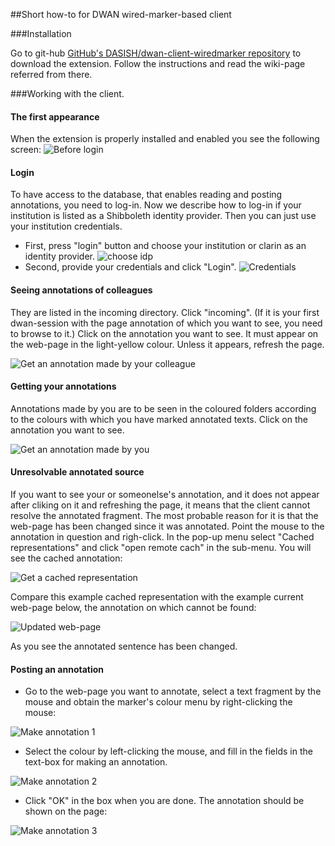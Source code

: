 ##Short how-to for DWAN wired-marker-based client

###Installation

Go to git-hub [GitHub's DASISH/dwan-client-wiredmarker repository](https://github.com/DASISH/dwan-client-wiredmarker) to download the extension. Follow the instructions and read the wiki-page referred from there. 

###Working with the client.
#### The first appearance
When the extension is properly installed and enabled you see the following screen:
![Before login](images/dwan-wired-marker/1_before_login.png)
#### Login
To have access to the database, that enables reading and posting annotations, you need to log-in.  Now we describe how to log-in if your institution is listed as a Shibboleth identity provider. Then you can just use your institution credentials.
* First, press "login" button and choose your institution or clarin as an identity provider.
![choose idp](/images/dwan-wired-marker/2_login_idp.png)
* Second, provide your credentials and click "Login".
![Credentials](/images/dwan-wired-marker/3_logging_in.png)

#### Seeing annotations of colleagues
They are listed in the incoming directory. Click "incoming". (If it is your first dwan-session with the page annotation of which you want to see, you need to browse to it.) Click on the annotation you want to see. It must appear on the web-page in the light-yellow colour. Unless it appears, refresh the page.

![Get an annotation made by your colleague](images/dwan-wired-marker/4_incoming.png)

#### Getting your annotations

Annotations made by you are to be seen in the coloured folders according to the colours with which you have marked annotated texts. Click on the annotation you want to see. 

![Get an annotation made by you](images/dwan-wired-marker/5_myannotation.png)

#### Unresolvable annotated source
If you want to see your or someonelse's annotation, and it does not appear after cliking on it and refreshing the page, it means that the client cannot resolve the annotated fragment. The most probable reason for it is that the web-page has been changed since it was annotated. Point the mouse to the annotation in question and righ-click. In the pop-up menu select "Cached representations" and click "open remote cach" in the sub-menu. You will see the cached annotation:

![Get a cached representation](images/dwan-wired-marker/10_unresolvable_2_cached.png)

Compare this example cached representation with the example current web-page below, the annotation on which cannot be found:

![Updated web-page](images/dwan-wired-marker/9_unresolvable_1.png)

As you see the annotated sentence has been changed.

#### Posting an annotation 

* Go to the web-page you want to annotate, select a text fragment by the mouse and obtain the marker's colour menu by right-clicking the mouse:

![Make annotation 1](images/dwan-wired-marker/6_make_annotation_1.png)


* Select the colour by left-clicking the mouse, and fill in the fields in the text-box for making an annotation.

![Make annotation 2](images/dwan-wired-marker/7_make_annotation_2.png)

* Click  "OK" in the box when you are done. The annotation should be shown on the page:

![Make annotation 3](images/dwan-wired-marker/8_make_annotation_3.png)
